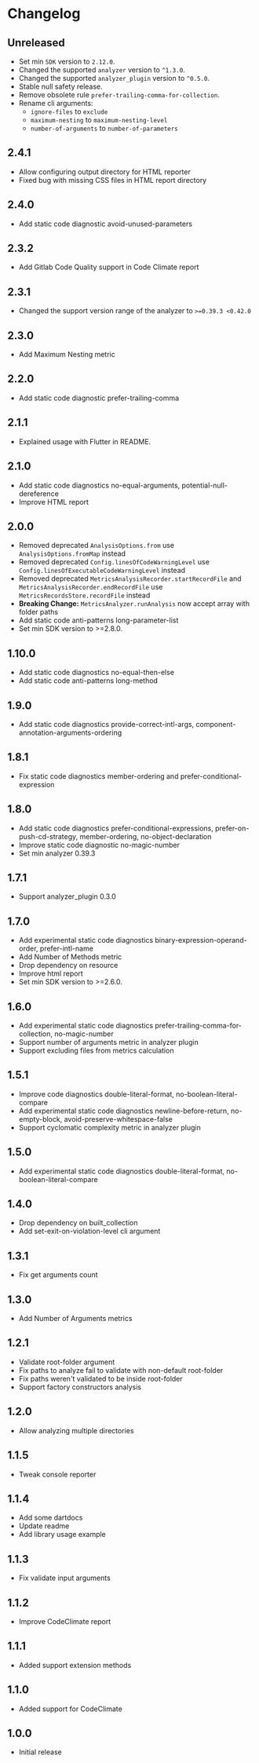 # Changelog

## Unreleased

* Set min `SDK` version to `2.12.0`.
* Changed the supported `analyzer` version to `^1.3.0`.
* Changed the supported `analyzer_plugin` version to `^0.5.0`.
* Stable null safety release.
* Remove obsolete rule `prefer-trailing-comma-for-collection`.
* Rename cli arguments:
  * `ignore-files` to `exclude`
  * `maximum-nesting` to `maximum-nesting-level`
  * `number-of-arguments` to `number-of-parameters`

## 2.4.1

* Allow configuring output directory for HTML reporter
* Fixed bug with missing CSS files in HTML report directory

## 2.4.0

* Add static code diagnostic avoid-unused-parameters

## 2.3.2

* Add Gitlab Code Quality support in Code Climate report

## 2.3.1

* Changed the support version range of the analyzer to `>=0.39.3 <0.42.0`

## 2.3.0

* Add Maximum Nesting metric

## 2.2.0

* Add static code diagnostic prefer-trailing-comma

## 2.1.1

* Explained usage with Flutter in README.

## 2.1.0

* Add static code diagnostics no-equal-arguments, potential-null-dereference
* Improve HTML report

## 2.0.0

* Removed deprecated `AnalysisOptions.from` use `AnalysisOptions.fromMap` instead
* Removed deprecated `Config.linesOfCodeWarningLevel` use `Config.linesOfExecutableCodeWarningLevel` instead
* Removed deprecated `MetricsAnalysisRecorder.startRecordFile` and `MetricsAnalysisRecorder.endRecordFile` use `MetricsRecordsStore.recordFile` instead
* **Breaking Change:** `MetricsAnalyzer.runAnalysis` now accept array with folder paths
* Add static code anti-patterns long-parameter-list
* Set min SDK version to >=2.8.0.

## 1.10.0

* Add static code diagnostics no-equal-then-else
* Add static code anti-patterns long-method

## 1.9.0

* Add static code diagnostics provide-correct-intl-args, component-annotation-arguments-ordering

## 1.8.1

* Fix static code diagnostics member-ordering and prefer-conditional-expression

## 1.8.0

* Add static code diagnostics prefer-conditional-expressions, prefer-on-push-cd-strategy, member-ordering, no-object-declaration
* Improve static code diagnostic no-magic-number
* Set min analyzer 0.39.3

## 1.7.1

* Support analyzer_plugin 0.3.0

## 1.7.0

* Add experimental static code diagnostics binary-expression-operand-order, prefer-intl-name
* Add Number of Methods metric
* Drop dependency on resource
* Improve html report
* Set min SDK version to >=2.6.0.

## 1.6.0

* Add experimental static code diagnostics prefer-trailing-comma-for-collection, no-magic-number
* Support number of arguments metric in analyzer plugin
* Support excluding files from metrics calculation

## 1.5.1

* Improve code diagnostics double-literal-format, no-boolean-literal-compare
* Add experimental static code diagnostics newline-before-return, no-empty-block, avoid-preserve-whitespace-false
* Support cyclomatic complexity metric in analyzer plugin

## 1.5.0

* Add experimental static code diagnostics double-literal-format, no-boolean-literal-compare

## 1.4.0

* Drop dependency on built_collection
* Add set-exit-on-violation-level cli argument

## 1.3.1

* Fix get arguments count

## 1.3.0

* Add Number of Arguments metrics

## 1.2.1

* Validate root-folder argument
* Fix paths to analyze fail to validate with non-default root-folder
* Fix paths weren't validated to be inside root-folder
* Support factory constructors analysis

## 1.2.0

* Allow analyzing multiple directories

## 1.1.5

* Tweak console reporter

## 1.1.4

* Add some dartdocs
* Update readme
* Add library usage example

## 1.1.3

* Fix validate input arguments

## 1.1.2

* Improve CodeClimate report

## 1.1.1

* Added support extension methods

## 1.1.0

* Added support for CodeClimate

## 1.0.0

* Initial release
